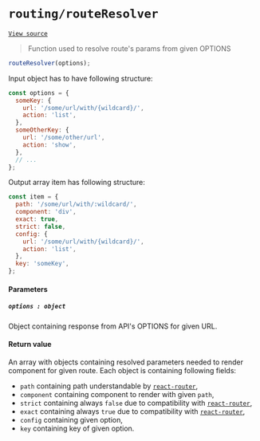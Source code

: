 # `routing/routeResolver`
[`View source`](../../../src/routing/routeResolver.js)

> Function used to resolve route's params from given OPTIONS

```js
routeResolver(options);
```

Input object has to have following structure:
```js
const options = {
  someKey: {
    url: '/some/url/with/{wildcard}/',
    action: 'list',
  },
  someOtherKey: {
    url: '/some/other/url',
    action: 'show',
  },
  // ...
};
```

Output array item has following structure:
```js
const item = {
  path: '/some/url/with/:wildcard/',
  component: 'div',
  exact: true,
  strict: false,
  config: {
    url: '/some/url/with/{wildcard}/',
    action: 'list',
  },
  key: 'someKey',
};
```

#### Parameters

##### `options : object`

Object containing response from API's OPTIONS for given URL.

#### Return value

An array with objects containing resolved parameters needed to render component for given route.
Each object is containing following fields:
* `path` containing path understandable by [`react-router`](https://github.com/ReactTraining/react-router),
* `component` containing component to render with given `path`,
* `strict` containing always `false` due to compatibility with [`react-router`](https://reacttraining.com/react-router/web/api/NavLink/strict-bool),
* `exact` containing always `true` due to compatibility with [`react-router`](https://reacttraining.com/react-router/web/api/NavLink/exact-bool),
* `config` containing given option,
* `key` containing key of given option.
